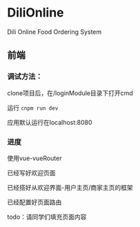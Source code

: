 # DiliOnline
Dili Online Food Ordering System


## 前端

### 调试方法：

clone项目后，在/loginModule目录下打开cmd

运行 `cnpm run dev`

应用默认运行在localhost:8080

### 进度

使用vue-vueRouter

已经写好欢迎页面

已经搭好从欢迎界面-用户主页/商家主页的框架

已经配置好页面路由

todo：请同学们填充页面内容
